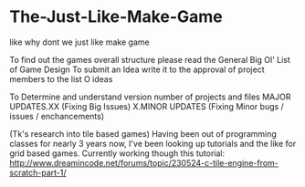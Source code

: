 The-Just-Like-Make-Game
=======================

like why dont we just like make game

To find out the games overall structure please read the General Big Ol' List of Game Design
To submit an Idea write it to the approval of project members to the list O ideas

To Determine and understand version number of projects and files 
MAJOR UPDATES.XX (Fixing Big Issues)
X.MINOR UPDATES   (Fixing Minor bugs / issues / enchancements)


(Tk's research into tile based games)
Having been out of programming classes for nearly 3 years now, I've been looking up tutorials and the like for grid based games.  Currently working though this tutorial: http://www.dreamincode.net/forums/topic/230524-c-tile-engine-from-scratch-part-1/
